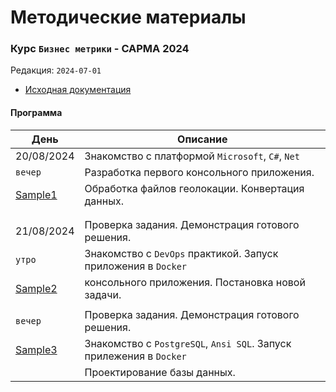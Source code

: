 # Методические материалы
### Курс `Бизнес метрики` - САРМА 2024

Редакция: `2024-07-01`

- [Исходная документация](Docs)

#### Программа

| День                | Описание                                                       |
|---------------------|----------------------------------------------------------------|
| 20/08/2024          | Знакомство с платформой `Microsoft`, `C#`, `Net`               |
| `вечер`             | Разработка первого консольного приложения.                     |
|[Sample1](Sample1)   | Обработка файлов геолокации. Конвертация данных.               |
| | |
| | | 
| 21/08/2024          | Проверка задания. Демонстрация готового решения.                |
| `утро`              | Знакомство с `DevOps` практикой. Запуск приложения в `Docker`   |
|[Sample2](Sample2)   | консольного приложения. Постановка новой задачи.                |
| | |
| `вечер`             | Проверка задания. Демонстрация готового решения.                |
|[Sample3](Sample3)   | Знакомство с `PostgreSQL`, `Ansi SQL`. Запуск прилежения в `Docker` |
|                     | Проектирование базы данных.                                     |
  


